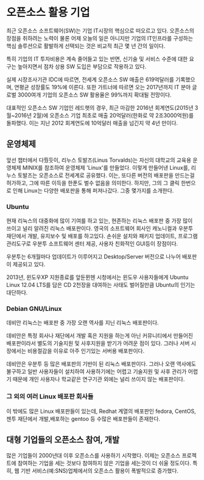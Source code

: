 # 오픈소스 활용 기업

최근 오픈소스 소프트웨어\(SW\)는 기업 IT시장의 핵심으로 떠오르고 있다. 오픈소스의 장점을 취하려는 노력이 물론 어제 오늘의 일은 아니지만 기업의 IT인프라를 구성하는 핵심 솔루션으로 활발하게 선택되는 것은 비교적 최근 몇 년 간의 일이다.

특히 기업의 IT 투자비용은 계속 줄어들고 있는 반면, 신기술 및 서비스 수준에 대한 요구는 높아지면서 점차 상용 SW 도입은 부담으로 작용하고 있다.

실제 시장조사기관 IDC에 따르면, 전세계 오픈소스 SW 매출은 619억달러를 기록했으며, 연평균 성장률도 19%에 이른다. 또한 가트너에 따르면 오는 2017년까지 IT 분야 글로벌 3000여개 기업의 오픈소스 SW 활용율은 99%까지 확대될 전망이다.

대표적인 오픈소스 SW 기업인 레드햇의 경우, 최근 마감한 2016년 회계연도\(2015년 3월~2016년 2월\)에 오픈소스 기업 최초로 매출 20억달러\(한화로 약 2조3000억원\)를 돌파했다. 이는 지난 2012 회계연도에 10억달러 매출을 넘긴지 약 4년 만이다.

## 운영체제

앞선 챕터에서 다뤘듯이, 리누스 토발즈\(Linus Torvalds\)는 자신의 대학교의 교육용 운영체제 MINIX를 참조하여 운영체제 'Linux'를 만들었다. 이렇게 만들어낸 Linux를, 리누스 토발즈는 오픈소스로 전세계로 공유했다. 이는, 또다른 버전의 배포판을 만드는걸 허가하고, 그에 따른 이득을 한푼도 벌수 없음을 의미한다. 하지만, 그의 그 클릭 한번으로 인해 Linux는 다양한 배포판을 통해 퍼져나갔다. 그중 몇가지를 소개한다.

### Ubuntu

현재 리눅스의 대중화에 많이 기여를 하고 있는, 현존하는 리눅스 배포판 중 가장 많이 쓰이고 널리 알려진 리눅스 배포판이다. 영국의 소프트웨어 회사인 캐노니컬과 우분투 재단에서 개발, 유지보수 및 배포를 하고있다. 손쉬운 설치와 패키지 업데이트, 프로그램 관리도구로 우분투 소프트웨어 센터 제공, 사용자 친화적인 GUI등이 장점이다.

우분투는 6개월마다 업데이트가 이루어지고 Desktop/Server 버전으로 나누어 배포판이 제공되고 있다.

2013년, 윈도우XP 지원종료를 앞둔뮌헨 시청에서는 윈도우 사용자들에게 Ubuntu Linux 12.04 LTS를 담은 CD 2천장을 대여하는 사태도 벌어질만큼 Ubuntu의 인기는 대단하다.

### Debian GNU/Linux

데비안 리눅스는 배포판 중 가장 오랜 역사를 지닌 리눅스 배포판이다.

데비안은 특정 회사나 재단에서 개발 혹은 지원을 하는게 아닌 커뮤니티에서 만들어진 배포판이라서 별도의 기술지원 및 사후지원을 받기가 어려운 점이 있다. 그러나 서버 시장에서는 비용절감을 이유로 아주 인기있는 서버용 배포판이다.

데비안은 우분투 등 많은 배포판의 기반이 된 리눅스 배포판이다. 그러나 오랜 역사에도 불구하고 일반 사용자들이 설치하여 사용하기에는 어렵고 기술지원 및 사후 관리가 어렵기 때문에 개인 사용자나 학교같은 연구기관 외에는 널리 쓰이지 않는 배포판이다.

### 그 외의 여러 Linux 배포판 회사들

이 밖에도 많은 Linux 배포판들이 있는데, Redhat 계열의 배포판인 fedora, CentOS, 젠투 재단에서 개발,배포하는 gentoo 등 수많은 배포판들이 존재한다.

## 대형 기업들의 오픈소스 참여, 개발

많은 기업들이 2000년대 이후 오픈소스를 사용하기 시작했다. 이제는 오픈소스 프로젝트에 참여하는 기업을 세는 것보다 참여하지 않은 기업을 세는것이 더 쉬울 정도이다. 특히, 웹 기반 서비스\(예:SNS\)업체에서의 오픈소스 활용이 폭발적으로 증가했다.

